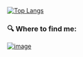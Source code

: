 

<!-- My CV: [pdf](https://github.com/khralovich/khralovich/blob/main/cv-khralovich-web-2023.pdf) <br> -->

[![Top Langs](https://github-readme-stats.vercel.app/api/top-langs/?username=khralovich&hide=css,html,scss,javascript&layout=compact&show_icons=true&theme=merko&bg_color=00000000)](https://github.com/khralovich/github-readme-stats)


### 🔍 Where to find me:

[![image](https://img.shields.io/badge/LinkedIn-0077B5?style=for-the-badge&logo=linkedin&logoColor=white)](https://www.linkedin.com/in/khralovich/)


